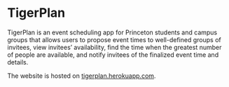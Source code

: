 # TigerPlan

TigerPlan is an event scheduling app for Princeton students and campus groups that allows users to propose event times to well-defined groups of invitees, view invitees’ availability, find the time when the greatest number of people are available, and notify invitees of the finalized event time and details. 

The website is hosted on <a href=tigerplan.herokuapp.com>tigerplan.herokuapp.com</a>.
